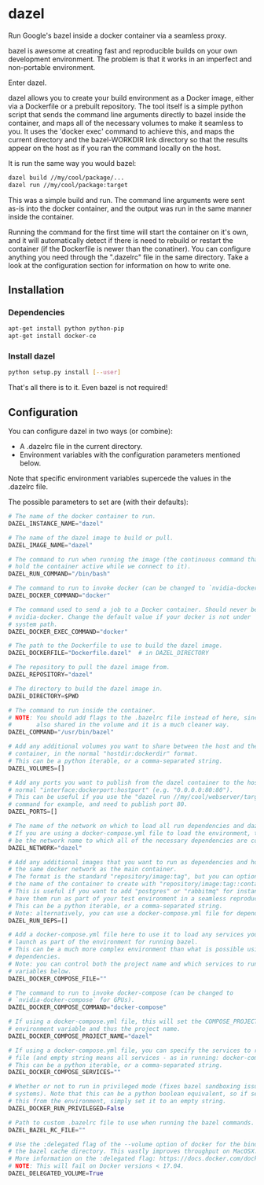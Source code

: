 # dazel
Run Google's bazel inside a docker container via a seamless proxy.

bazel is awesome at creating fast and reproducible builds on your own development environment.
The problem is that it works in an imperfect and non-portable environment.

Enter dazel.

dazel allows you to create your build environment as a Docker image, either via a Dockerfile or a prebuilt repository.
The tool itself is a simple python script that sends the command line arguments directly to bazel inside the container, and maps all of the necessary volumes to make it seamless to you.
It uses the 'docker exec' command to achieve this, and maps the current directory and the bazel-WORKDIR link directory so that the results appear on the host as if you ran the command locally on the host.

It is run the same way you would bazel:
```bash
dazel build //my/cool/package/...
dazel run //my/cool/package:target
```

This was a simple build and run.
The command line arguments were sent as-is into the docker container, and the output was run in the same manner inside the container.

Running the command for the first time will start the container on it's own, and it will automatically detect if there is need to rebuild or restart the container (if the Dockerfile is newer than the conatiner).
You can configure anything you need through the ".dazelrc" file in the same directory.
Take a look at the configuration section for information on how to write one.

## Installation

### Dependencies
```bash
apt-get install python python-pip
apt-get install docker-ce
```

### Install dazel
```bash
python setup.py install [--user]
```

That's all there is to it.
Even bazel is not required!

## Configuration

You can configure dazel in two ways (or combine):
* A .dazelrc file in the current directory.
* Environment variables with the configuration parameters mentioned below.

Note that specific environment variables supercede the values in the .dazelrc file.

The possible parameters to set are (with their defaults):
```python
# The name of the docker container to run.
DAZEL_INSTANCE_NAME="dazel"

# The name of the dazel image to build or pull.
DAZEL_IMAGE_NAME="dazel"

# The command to run when running the image (the continuous command that will
# hold the container active while we connect to it).
DAZEL_RUN_COMMAND="/bin/bash"

# The command to run to invoke docker (can be changed to `nvidia-docker` for GPUs).
DAZEL_DOCKER_COMMAND="docker"

# The command used to send a job to a Docker container. Should never be
# nvidia-docker. Change the default value if your docker is not under
# system path.
DAZEL_DOCKER_EXEC_COMMAND="docker"

# The path to the Dockerfile to use to build the dazel image.
DAZEL_DOCKERFILE="Dockerfile.dazel"  # in DAZEL_DIRECTORY

# The repository to pull the dazel image from.
DAZEL_REPOSITORY="dazel"

# The directory to build the dazel image in.
DAZEL_DIRECTORY=$PWD

# The command to run inside the container.
# NOTE: You should add flags to the .bazelrc file instead of here, since it is
#       also shared in the volume and it is a much cleaner way.
DAZEL_COMMAND="/usr/bin/bazel"

# Add any additional volumes you want to share between the host and the docker
# container, in the normal "hostdir:dockerdir" format.
# This can be a python iterable, or a comma-separated string.
DAZEL_VOLUMES=[]

# Add any ports you want to publish from the dazel container to the host, in the
# normal "interface:dockerport:hostport" (e.g. "0.0.0.0:80:80").
# This can be useful if you use the "dazel run //my/cool/webserver/target"
# command for example, and need to publish port 80.
DAZEL_PORTS=[]

# The name of the network on which to load all run dependencies and dazel container.
# If you are using a docker-compose.yml file to load the environment, this must
# be the network name to which all of the necessary dependencies are connected.
DAZEL_NETWORK="dazel"

# Add any additional images that you want to run as dependencies and hook up to
# the same docker network as the main container.
# The format is the standard "repository/image:tag", but you can optionally add
# the name of the container to create with "repository/image:tag::container".
# This is useful if you want to add "postgres" or "rabbitmq" for instance, and
# have them run as part of your test environment in a seamless reproducible way.
# This can be a python iterable, or a comma-separated string.
# Note: alternatively, you can use a docker-compose.yml file for dependencies.
DAZEL_RUN_DEPS=[]

# Add a docker-compose.yml file here to use it to load any services you want to
# launch as part of the environment for running bazel.
# This can be a much more complex environment than what is possible using run
# dependencies.
# Note: you can control both the project name and which services to run with the
# variables below.
DAZEL_DOCKER_COMPOSE_FILE=""

# The command to run to invoke docker-compose (can be changed to
# `nvidia-docker-compose` for GPUs).
DAZEL_DOCKER_COMPOSE_COMMAND="docker-compose"

# If using a docker-compose.yml file, this will set the COMPOSE_PROJECT_NAME
# environment variable and thus the project name.
DAZEL_DOCKER_COMPOSE_PROJECT_NAME="dazel"

# If using a docker-compose.yml file, you can specify the services to run in the
# file (and empty string means all services - as in running: docker-compose up).
# This can be a python iterable, or a comma-separated string.
DAZEL_DOCKER_COMPOSE_SERVICES=""

# Whether or not to run in privileged mode (fixes bazel sandboxing issues on some
# systems). Note that this can be a python boolean equivalent, so if setting
# this from the environment, simply set it to an empty string.
DAZEL_DOCKER_RUN_PRIVILEGED=False

# Path to custom .bazelrc file to use when running the bazel commands.
DAZEL_BAZEL_RC_FILE=""

# Use the :delegated flag of the --volume option of docker for the bind-mounting of
# the bazel cache directory. This vastly improves throughput on MacOSX.
# More information on the :delegated flag: https://docs.docker.com/docker-for-mac/osxfs-caching/.
# NOTE: This will fail on Docker versions < 17.04.
DAZEL_DELEGATED_VOLUME=True
```

